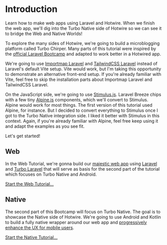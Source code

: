 # Introduction

Learn how to make web apps using Laravel and Hotwire. When we finish the web app, we'll dig into the Turbo Native side of Hotwire so we can see it to bridge the Web and Native Worlds!

To explore the many sides of Hotwire, we're going to build a microblogging platform called Turbo Chirper. Many parts of this tutorial were inspired by the [official Laravel Bootcamp](https://bootcamp.laravel.com/) and adapted to work better in a Hotwired app.

We're going to use [Importmap Laravel](https://github.com/tonysm/importmap-laravel) and [TailwindCSS Laravel](https://github.com/tonysm/tailwindcss-laravel) instead of Laravel's default Vite setup. Vite would work, but I'm taking this opportunity to demonstrate an alternative front-end setup. If you're already familiar with Vite, feel free to skip the installation parts about Importmap Laravel and TailwindCSS Laravel.

On the JavaScript side, we're going to use [Stimulus.js](https://stimulus.hotwired.dev/). Laravel Breeze chips with a few tiny [Alpine.js](https://alpinejs.dev/) components, which we'll convert to Stimulus. Alpine would work for most things. The first version of this tutorial used Alpine, for instance. But I decided to convert everything to Stimulus once I got to the Turbo Native integration side. I liked it better with Stimulus in this context. Again, if you're already familiar with Alpine, feel free keep using it and adapt the examples as you see fit.

Let's get started!

## Web

In the Web Tutorial, we're gonna build our [majestic web app](https://m.signalvnoise.com/the-majestic-monolith/) using [Laravel](https://laravel.com/) and [Turbo Laravel](https://github.com/tonysm/turbo-laravel) that will serve as basis for the second part of the tutorial which focuses on Turbo Native and Android.

[Start the Web Tutorial...](/installation)

## Native

The second part of this Bootcamp will focus on Turbo Native. The goal is to showcase the Native side of Hotwire. We're going to use Android and Kotlin to build a fully native wrapper around our web app and [progressively enhance the UX for mobile users](https://m.signalvnoise.com/basecamp-3-for-ios-hybrid-architecture/).

[Start the Native Tutorial...](/native-setup)
